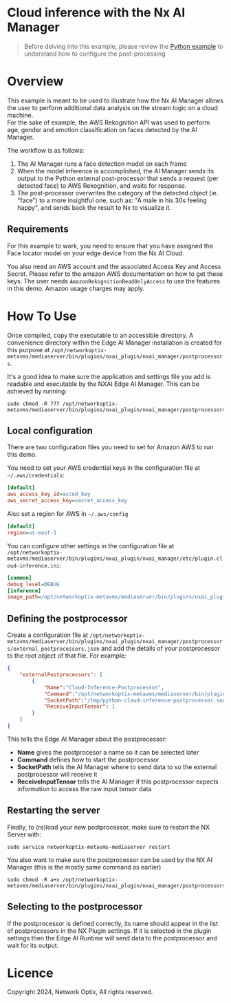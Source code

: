 Cloud inference with the Nx AI Manager
=========================

> Before delving into this example, please review the [Python example](../postprocessor-python-image-example/) to understand how to configure the post-processing

# Overview

This example is meant to be used to illustrate how the Nx AI Manager allows the user to perform additional data analysis on the stream logic on a cloud machine.   
For the sake of example, the AWS Rekognition API was used to perform age, gender and emotion classification on faces detected by the AI Manager.

The workflow is as follows:
1. The AI Manager runs a face detection model on each frame
2. When the model inference is accomplished, the AI Manager sends its output to the Python external post-processor that sends a request (per detected face) to AWS Rekognition, and waits for response.
3. The post-processor overwrites the category of the detected object (ie. "face") to a more insightful one, such as: "A male in his 30s feeling happy", and sends back the result to Nx to visualize it.

## Requirements

For this example to work, you need to ensure that you have assigned the Face locator model on your edge device from the Nx AI Cloud. 

You also need an AWS account and the associated Access Key and Access Secret. 
Please refer to the amazon AWS documentation on how to get these keys.
The user needs `AmazonRekognitionReadOnlyAccess` to use the features in this demo.
Amazon usage charges may apply.

# How To Use

Once compiled, copy the executable to an accessible directory. A convenience directory within the Edge AI Manager installation is created for this purpose at `/opt/networkoptix-metavms/mediaserver/bin/plugins/nxai_plugin/nxai_manager/postprocessors`.

It's a good idea to make sure the application and settings file you add is readable and executable by the NXAI Edge AI Manager. This can be achieved by running:

```
sudo chmod -R 777 /opt/networkoptix-metavms/mediaserver/bin/plugins/nxai_plugin/nxai_manager/postprocessors
```

## Local configuration

There are two configuration files you need to set for Amazon AWS to run this demo. 

You need to set your AWS credential keys in the configuration file at `~/.aws/credentials`:

```ini
[default]
aws_access_key_id=acced_key
aws_secret_access_key=secret_access_key
```

Also set a region for AWS in `~/.aws/config`

```ini
[default]
region=us-east-1
```

You can configure other settings in the configuration file at `/opt/networkoptix-metavms/mediaserver/bin/plugins/nxai_plugin/nxai_manager/etc/plugin.cloud-inference.ini`:

```ini
[common]
debug_level=DEBUG
[inference]
image_path=/opt/networkoptix-metavms/mediaserver/bin/plugins/nxai_plugin/nxai_manager/postprocessors/face.png
```

## Defining the postprocessor

Create a configuration file at `/opt/networkoptix-metavms/mediaserver/bin/plugins/nxai_plugin/nxai_manager/postprocessors/external_postprocessors.json` and add the details of your postprocessor to the root object of that file. For example: 

``` json
{
    "externalPostprocessors": [
        {
            "Name":"Cloud-Inference-Postprocessor",
            "Command":"/opt/networkoptix-metavms/mediaserver/bin/plugins/nxai_plugin/nxai_manager/postprocessors/postprocessor-cloud-inference-example",
            "SocketPath":"/tmp/python-cloud-inference-postprocessor.sock",
            "ReceiveInputTensor": 1
        }
    ]
}
```

This tells the Edge AI Manager about the postprocessor:
- **Name** gives the postprocesor a name so it can be selected later
- **Command** defines how to start the postprocessor
- **SocketPath** tells the AI Manager where to send data to so the external postprocessor will receive it
- **ReceiveInputTensor** tells the AI Manager if this postprocessor expects information to access the raw input tensor data

## Restarting the server

Finally, to (re)load your new postprocessor, make sure to restart the NX Server with:

```shell
sudo service networkoptix-metavms-mediaserver restart
```

You also want to make sure the postprocessor can be used by the NX AI Manager (this is the mostly same command as earlier)

```
sudo chmod -R a+x /opt/networkoptix-metavms/mediaserver/bin/plugins/nxai_plugin/nxai_manager/postprocessors/
```

## Selecting to the postprocessor

If the postprocessor is defined correctly, its name should appear in the list of postprocessors in the NX Plugin settings. If it is selected in the plugin settings then the Edge AI Runtime will send data to the postprocessor and wait for its output.

# Licence

Copyright 2024, Network Optix, All rights reserved.